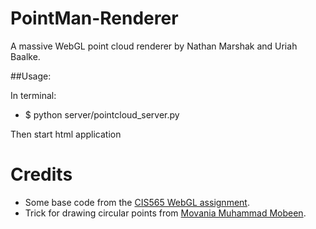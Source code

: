 PointMan-Renderer
=================

A massive WebGL point cloud renderer by Nathan Marshak and Uriah Baalke.


##Usage:

In terminal:
  * $ python server/pointcloud_server.py

Then start html application
  
Credits
=================
* Some base code from the [CIS565 WebGL assignment](https://github.com/CIS565-Fall-2013).
* Trick for drawing circular points from [Movania Muhammad Mobeen](http://mmmovania.blogspot.com/2010/12/circular-point-sprites-in-opengl-33.html).

